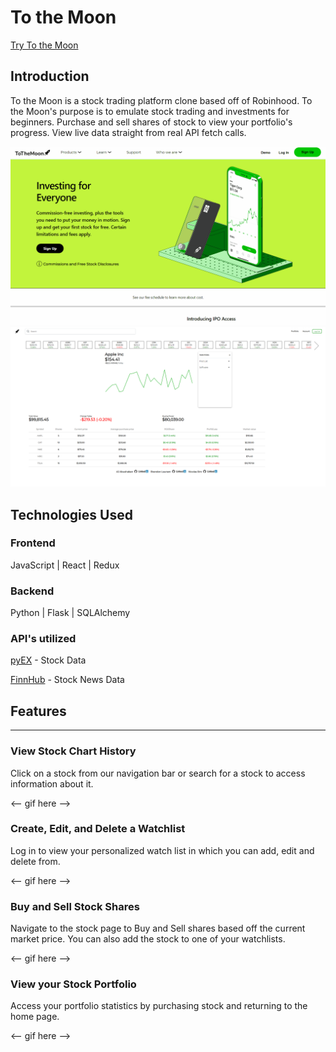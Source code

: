# To the Moon

<a href="https://to-the--moon.herokuapp.com/">Try To the Moon</a>

## Introduction
To the Moon is a stock trading platform clone based off of Robinhood. To the Moon's purpose is to emulate stock trading and investments for beginners. Purchase and sell shares of stock to view your portfolio's progress. View live data straight from real API fetch calls.

![Alt Text](https://github.com/NJSim/Robinhood2.0/blob/main/readme_images/homepage_gif.gif)
![Alt Text](https://github.com/NJSim/Robinhood2.0/blob/main/readme_images/splash.png)

## Technologies Used

### Frontend
JavaScript | React | Redux
### Backend
Python | Flask | SQLAlchemy

### API's utilized
<a href="https://pyex.readthedocs.io/en/latest/">pyEX</a> - Stock Data

<a href="https://finnhub.io/">FinnHub</a> - Stock News Data

## Features

---

### View Stock Chart History
Click on a stock from our navigation bar or search for a stock to access information about it.

<-- gif here -->

### Create, Edit, and Delete a Watchlist
Log in to view your personalized watch list in which you can add, edit and delete from.

<-- gif here -->

### Buy and Sell Stock Shares
Navigate to the stock page to Buy and Sell shares based off the current market price. You can also add the stock to one of your watchlists.

<-- gif here -->

### View your Stock Portfolio
Access your portfolio statistics by purchasing stock and returning to the home page.

<-- gif here -->
